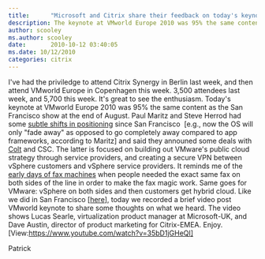 ```yaml
---
title:      "Microsoft and Citrix share their feedback on today's keynote from VMworld Europe 2010"
description: The keynote at VMworld Europe 2010 was 95% the same content as the San Francisco show at the end of August 2010.
author: scooley
ms.author: scooley
date:       2010-10-12 03:40:05
ms.date: 10/12/2010
categories: citrix
---
```

I've had the priviledge to attend Citrix Synergy in Berlin last week, and then attend VMworld Europe in Copenhagen this week. 3,500 attendees last week, and 5,700 this week. It's great to see the enthusiasm. Today's keynote at VMworld Europe 2010 was 95% the same content as the San Francisco show at the end of August. Paul Maritz and Steve Herrod had some [subtle shifts in positioning](https://www.networkworld.com/news/2010/090110-microsoft-responds-to-vmware.html?hpg1=bn) since San Francisco  [e.g., now the OS will only "fade away" as opposed to go completely away compared to app frameworks, according to Maritz] and said they announed some deals with [Colt](http://www.colt.net/managedservices/uk/en/news-events/press-releases/colt-partners-with-vmware-to-deliver-vcloud-datacenter-service-throughout-europe.aspx) and CSC. The latter is focused on building out VMware's public cloud strategy through service providers, and creating a secure VPN between vSphere customers and vSphere service providers. It reminds me of the [early days of fax machines](http://communication.howstuffworks.com/fax-machine1.htm) when people needed the exact same fax on both sides of the line in order to make the fax magic work. Same goes for VMware: vSphere on both sides and then customers get hybrid cloud. Like we did in San Francisco [[here](https://www.youtube.com/watch?v=3xamfOo6Lk4)], today we recorded a brief video post VMworld keynote to share some thoughts on what we heard. The video shows Lucas Searle, virtualization product manager at Microsoft-UK, and Dave Austin, director of product marketing for Citrix-EMEA. Enjoy. [View:https://www.youtube.com/watch?v=35bD1jGHeQI] 

Patrick
